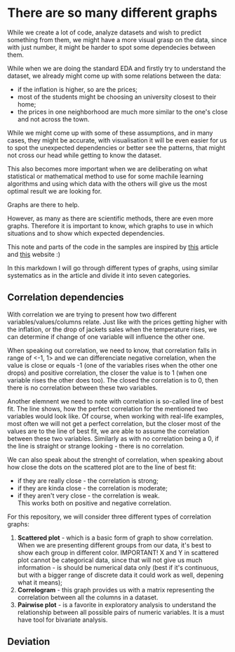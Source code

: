 # There are so many different graphs
While we create a lot of code, analyze datasets and wish to predict something from them, we might have a more 
visual grasp on the data, since with just number, it might be harder to spot some dependecies between them.

While when we are doing the standard EDA and firstly try to understand the dataset, we already might come up with
some relations between the data:
- if the inflation is higher, so are the prices;
- most of the students might be choosing an university closest to their home;
- the prices in one neighborhood are much more similar to the one's close and not across the town.

While we might come up with some of these assumptions, and in many cases, they might be accurate,
with visualisation it will be even easier for us to spot the unexpected dependencies or better see the patterns,
that might not cross our head while getting to know the dataset. 

This also becomes more important when we are deliberating on what statistical or mathematical method to use for some
machile learning algorithms and using which data with the others will give us the most optimal result we are looking for.

Graphs are there to help.

However, as many as there are scientific methods, there are even more graphs. Therefore it is important to know, which 
graphs to use in which situations and to show which expected dependencies. 

This note and parts of the code in the samples are inspired by [this](https://www.machinelearningplus.com/plots/top-50-matplotlib-visualizations-the-master-plots-python/) article and [this](https://www.python-graph-gallery.com) website :)

In this markdown I will go through different types of graphs, using similar systematics as in the article and divide it into seven categories.

## Correlation dependencies
With correlation we are trying to present how two different variables/values/columns relate. Just like with the prices getting higher with the inflation, or the drop of jackets sales when the temperature rises, we can determine if change of one variable will influence the other one. 

When speaking out correlation, we need to know, that correlation falls in range of <-1, 1> and we can differenciate negative correlation, when the value is close or equals -1 (one of the variables rises when the other one drops) and positive correlation, the closer the value is to 1 (when one variable rises the other does too). The closed the correlation is to 0, then there is no correlation between these two variables.

Another elemnent we need to note with correlation is so-called line of best fit. The line shows, how the perfect correlation for the mentioned two variables would look like. Of course, when working with real-life examples, most often we will not get a perfect correlation, but the closer most of the values are to the line of best fit, we are able to assume the correlation between these two variables. Similarly as with no correlation being a 0, if the line is straight or strange looking - there is no correlation.

We can also speak about the strenght of correlation, when speaking about how close the dots on the scattered plot are to the line of best fit:
- if they are really close - the correlation is strong;
- if they are kinda close - the correlation is moderate;
- if they aren't very close - the correlation is weak.  
This works both on positive and negative correlation.

For this repository, we will consider three different types of correlation graphs:
1. **Scattered plot** - which is a basic form of graph to show correlation. When we are presenting different groups from our data, it's best to show each group in different color. IMPORTANT! X and Y in scattered plot cannot be categorical data, since that will not give us much information - is should be numerical data only (best if it's continuous, but with a bigger range of discrete data it could work as well, depening what it means);
2. **Correlogram** - this graph provides us with a matrix representing the correlation between all the columns in a dataset. 
3. **Pairwise plot** - is a favorite in exploratory analysis to understand the relationship between all possible pairs of numeric variables. It is a must have tool for bivariate analysis.

## Deviation
